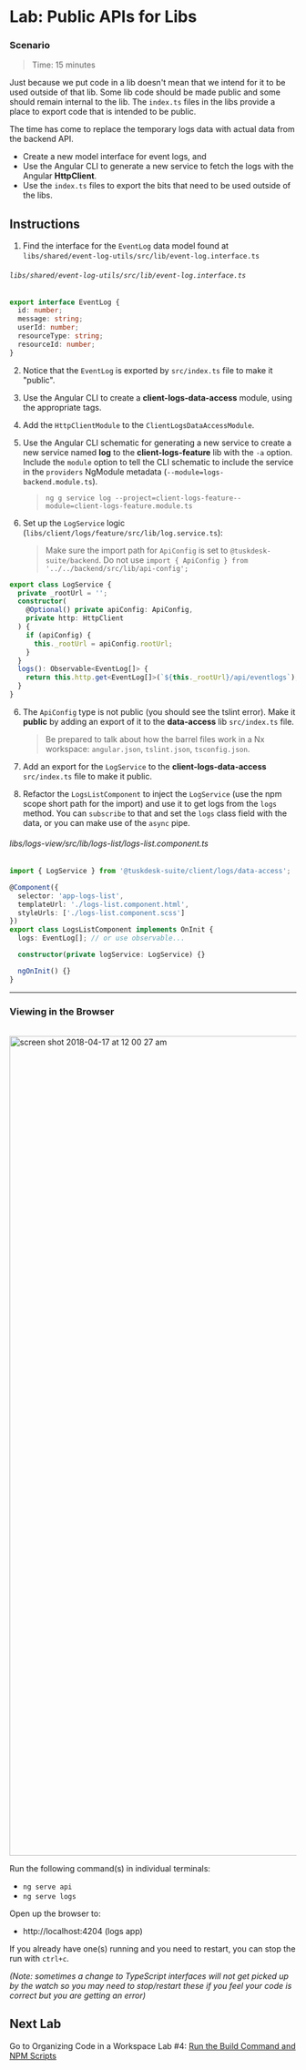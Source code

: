 # Lab: Public APIs for Libs

### Scenario

> Time: 15 minutes

Just because we put code in a lib doesn't mean that we intend for it to be used outside of that lib. Some lib code should be made public and some should remain internal to the lib. The `index.ts` files in the libs provide a place to export code that is intended to be public.

The time has come to replace the temporary logs data with actual data from the backend API.

- Create a new model interface for event logs, and
- Use the Angular CLI to generate a new service to fetch the logs with the Angular **HttpClient**.
- Use the `index.ts` files to export the bits that need to be used outside of the libs.

## Instructions

1. Find the interface for the `EventLog` data model found at `libs/shared/event-log-utils/src/lib/event-log.interface.ts`

###### `libs/shared/event-log-utils/src/lib/event-log.interface.ts`

```ts
export interface EventLog {
  id: number;
  message: string;
  userId: number;
  resourceType: string;
  resourceId: number;
}
```

2. Notice that the `EventLog` is exported by `src/index.ts` file to make it "public".

3. Use the Angular CLI to create a **client-logs-data-access** module, using the appropriate tags.

4. Add the `HttpClientModule` to the `ClientLogsDataAccessModule`.

5. Use the Angular CLI schematic for generating a new service to create a new service named **log** to the **client-logs-feature** lib with the `-a` option. Include the `module` option to tell the CLI schematic to include the service in the `providers` NgModule metadata (`--module=logs-backend.module.ts`).

   > `ng g service log --project=client-logs-feature--module=client-logs-feature.module.ts`

6. Set up the `LogService` logic (`libs/client/logs/feature/src/lib/log.service.ts`):
   > Make sure the import path for `ApiConfig` is set to `@tuskdesk-suite/backend`. Do not use `import { ApiConfig } from '../../backend/src/lib/api-config';`

```typescript
export class LogService {
  private _rootUrl = '';
  constructor(
    @Optional() private apiConfig: ApiConfig,
    private http: HttpClient
  ) {
    if (apiConfig) {
      this._rootUrl = apiConfig.rootUrl;
    }
  }
  logs(): Observable<EventLog[]> {
    return this.http.get<EventLog[]>(`${this._rootUrl}/api/eventlogs`);
  }
}
```

6. The `ApiConfig` type is not public (you should see the tslint error). Make it **public** by adding an export of it to the **data-access** lib `src/index.ts` file.

   > Be prepared to talk about how the barrel files work in a Nx workspace: `angular.json`, `tslint.json`, `tsconfig.json`.

7. Add an export for the `LogService` to the **client-logs-data-access** `src/index.ts` file to make it public.

8. Refactor the `LogsListComponent` to inject the `LogService` (use the npm scope short path for the import) and use it to get logs from the `logs` method. You can `subscribe` to that and set the `logs` class field with the data, or you can make use of the `async` pipe.

###### libs/logs-view/src/lib/logs-list/logs-list.component.ts

```ts
import { LogService } from '@tuskdesk-suite/client/logs/data-access';

@Component({
  selector: 'app-logs-list',
  templateUrl: './logs-list.component.html',
  styleUrls: ['./logs-list.component.scss']
})
export class LogsListComponent implements OnInit {
  logs: EventLog[]; // or use observable...

  constructor(private logService: LogService) {}

  ngOnInit() {}
}
```

---

### Viewing in the Browser

<br/>

<img width="1440" alt="screen shot 2018-04-17 at 12 00 27 am" src="https://user-images.githubusercontent.com/210413/38851293-6dd66dbe-41d2-11e8-8d02-324226819ce7.png">

Run the following command(s) in individual terminals:

- `ng serve api`
- `ng serve logs`

Open up the browser to:

- http://localhost:4204 (logs app)

If you already have one(s) running and you need to restart, you can stop the run with `ctrl+c`.

_(Note: sometimes a change to TypeScript interfaces will not get picked up by the watch so you may need to stop/restart these if you feel your code is correct but you are getting an error)_

## Next Lab

Go to Organizing Code in a Workspace Lab #4: [Run the Build Command and NPM Scripts](lab-4.md)
